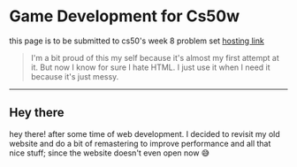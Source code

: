 # Game Development for Cs50w
   
this page is to be submitted to cs50's week 8 problem set
[hosting link](https://abdoarafh.github.io/game-development-cs50w/)
   
> I'm a bit proud of this my self because it's almost my first attempt at it. But now I know for sure I hate HTML.
> I just use it when I need it because it's just messy.
   
---

## Hey there

hey there! after some time of web development. I decided to revisit my old website and do a bit of remastering to improve performance and all that nice stuff; since the website doesn't even open now 😅